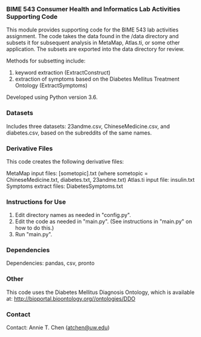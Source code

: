 ### BIME 543 Consumer Health and Informatics Lab Activities Supporting Code ###

This module provides supporting code for the BIME 543 lab activities assignment.  The code takes the data
found in the /data directory and subsets it for subsequent analysis in MetaMap, Atlas.ti, or some other
application.  The subsets are exported into the data directory for review.

Methods for subsetting include:

1. keyword extraction (ExtractConstruct)
2. extraction of symptoms based on the Diabetes Mellitus Treatment Ontology (ExtractSymptoms)

Developed using Python version 3.6.

### Datasets ###

Includes three datasets: 23andme.csv, ChineseMedicine.csv, and diabetes.csv, based on the subreddits of
the same names.

### Derivative Files ###

This code creates the following derivative files:

MetaMap input files: [sometopic].txt (where sometopic = ChineseMedicine.txt, diabetes.txt, 23andme.txt)
Atlas.ti input file: insulin.txt
Symptoms extract files: DiabetesSymptoms.txt

### Instructions for Use ###

1. Edit directory names as needed in "config.py".
2. Edit the code as needed in "main.py". (See instructions in "main.py" on how to do this.)
3. Run "main.py".

### Dependencies ###

Dependencies: pandas, csv, pronto

### Other ###

This code uses the Diabetes Mellitus Diagnosis Ontology, which is available at:
http://bioportal.bioontology.org//ontologies/DDO

### Contact ###

Contact: Annie T. Chen (atchen@uw.edu)

